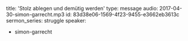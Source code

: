 title: 'Stolz ablegen und demütig werden'
type: message
audio: 2017-04-30-simon-garrecht.mp3
id: 83d38e06-1569-4f23-9455-e3662eb3613c
sermon_series: struggle
speaker:
  - simon-garrecht
